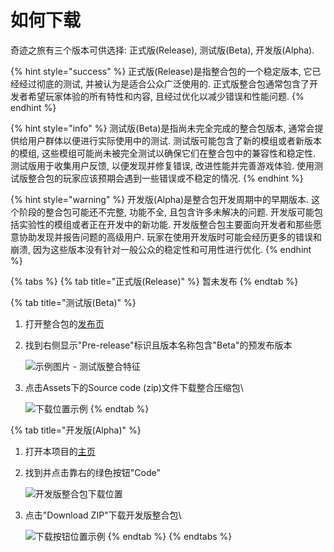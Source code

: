 # 如何下载

奇迹之旅有三个版本可供选择: 正式版(Release), 测试版(Beta), 开发版(Alpha).

{% hint style="success" %}
正式版(Release)是指整合包的一个稳定版本, 它已经经过彻底的测试, 并被认为是适合公众广泛使用的. 正式版整合包通常包含了开发者希望玩家体验的所有特性和内容, 且经过优化以减少错误和性能问题.
{% endhint %}

{% hint style="info" %}
测试版(Beta)是指尚未完全完成的整合包版本, 通常会提供给用户群体以便进行实际使用中的测试. 测试版可能包含了新的模组或者新版本的模组, 这些模组可能尚未被完全测试以确保它们在整合包中的兼容性和稳定性. 测试版用于收集用户反馈, 以便发现并修复错误, 改进性能并完善游戏体验. 使用测试版整合包的玩家应该预期会遇到一些错误或不稳定的情况.
{% endhint %}

{% hint style="warning" %}
开发版(Alpha)是整合包开发周期中的早期版本. 这个阶段的整合包可能还不完整, 功能不全, 且包含许多未解决的问题. 开发版可能包括实验性的模组或者正在开发中的新功能. 开发版整合包主要面向开发者和那些愿意协助发现并报告问题的高级用户. 玩家在使用开发版时可能会经历更多的错误和崩溃, 因为这些版本没有针对一般公众的稳定性和可用性进行优化.
{% endhint %}

{% tabs %}
{% tab title="正式版(Release)" %}
暂未发布
{% endtab %}

{% tab title="测试版(Beta)" %}
1. 打开整合包的[发布页](https://github.com/Qian-F/Miracles-Journey/releases)
2.  找到右侧显示"Pre-release"标识且版本名称包含"Beta"的预发布版本

    ![示例图片 - 测试版整合特征](https://cdn.sa.net/2023/12/10/LzeYJpKr5gATxR7.png)
3.  点击Assets下的Source code (zip)文件下载整合压缩包\


    ![下载位置示例](https://cdn.sa.net/2023/12/10/bpgkelLFM4mn9hw.png)
{% endtab %}

{% tab title="开发版(Alpha)" %}
1. 打开本项目的[主页](https://github.com/Qian-F/Miracles-Journey)
2.  找到并点击靠右的绿色按钮"Code"

    ![开发版整合包下载位置](https://cdn.sa.net/2023/12/10/M5JQbj6ZkqhYHCK.png)
3.  点击"Download ZIP"下载开发版整合包\


    ![下载按钮位置示例
    ](https://cdn.sa.net/2023/12/10/p6f1Sb4FDs87kUX.png)
{% endtab %}
{% endtabs %}

